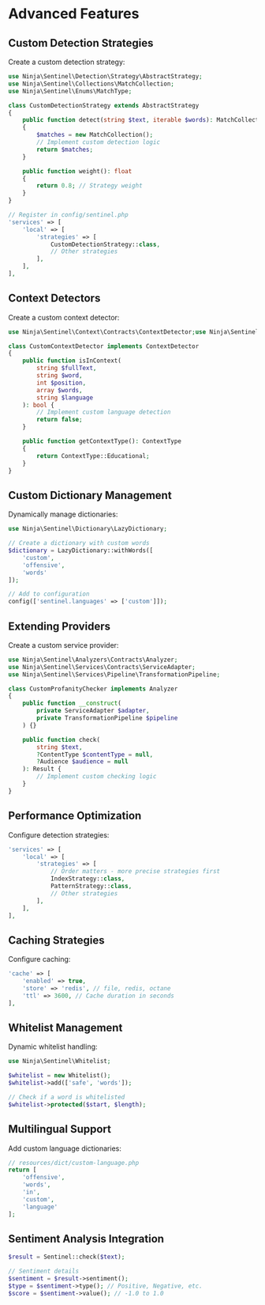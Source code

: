 # Advanced Features

## Custom Detection Strategies

Create a custom detection strategy:

```php
use Ninja\Sentinel\Detection\Strategy\AbstractStrategy;
use Ninja\Sentinel\Collections\MatchCollection;
use Ninja\Sentinel\Enums\MatchType;

class CustomDetectionStrategy extends AbstractStrategy
{
    public function detect(string $text, iterable $words): MatchCollection
    {
        $matches = new MatchCollection();
        // Implement custom detection logic
        return $matches;
    }

    public function weight(): float
    {
        return 0.8; // Strategy weight
    }
}

// Register in config/sentinel.php
'services' => [
    'local' => [
        'strategies' => [
            CustomDetectionStrategy::class,
            // Other strategies
        ],
    ],
],
```

## Context Detectors

Create a custom context detector:

```php
use Ninja\Sentinel\Context\Contracts\ContextDetector;use Ninja\Sentinel\Enums\ContextType;

class CustomContextDetector implements ContextDetector
{
    public function isInContext(
        string $fullText, 
        string $word, 
        int $position, 
        array $words, 
        string $language
    ): bool {
        // Implement custom language detection
        return false;
    }

    public function getContextType(): ContextType
    {
        return ContextType::Educational;
    }
}
```

## Custom Dictionary Management

Dynamically manage dictionaries:

```php
use Ninja\Sentinel\Dictionary\LazyDictionary;

// Create a dictionary with custom words
$dictionary = LazyDictionary::withWords([
    'custom', 
    'offensive', 
    'words'
]);

// Add to configuration
config(['sentinel.languages' => ['custom']]);
```

## Extending Providers

Create a custom service provider:

```php
use Ninja\Sentinel\Analyzers\Contracts\Analyzer;
use Ninja\Sentinel\Services\Contracts\ServiceAdapter;
use Ninja\Sentinel\Services\Pipeline\TransformationPipeline;

class CustomProfanityChecker implements Analyzer
{
    public function __construct(
        private ServiceAdapter $adapter,
        private TransformationPipeline $pipeline
    ) {}

    public function check(
        string $text, 
        ?ContentType $contentType = null, 
        ?Audience $audience = null
    ): Result {
        // Implement custom checking logic
    }
}
```

## Performance Optimization

Configure detection strategies:

```php
'services' => [
    'local' => [
        'strategies' => [
            // Order matters - more precise strategies first
            IndexStrategy::class,
            PatternStrategy::class,
            // Other strategies
        ],
    ],
],
```

## Caching Strategies

Configure caching:

```php
'cache' => [
    'enabled' => true,
    'store' => 'redis', // file, redis, octane
    'ttl' => 3600, // Cache duration in seconds
],
```

## Whitelist Management

Dynamic whitelist handling:

```php
use Ninja\Sentinel\Whitelist;

$whitelist = new Whitelist();
$whitelist->add(['safe', 'words']);

// Check if a word is whitelisted
$whitelist->protected($start, $length);
```

## Multilingual Support

Add custom language dictionaries:

```php
// resources/dict/custom-language.php
return [
    'offensive',
    'words',
    'in',
    'custom',
    'language'
];
```

## Sentiment Analysis Integration

```php
$result = Sentinel::check($text);

// Sentiment details
$sentiment = $result->sentiment();
$type = $sentiment->type(); // Positive, Negative, etc.
$score = $sentiment->value(); // -1.0 to 1.0
```
